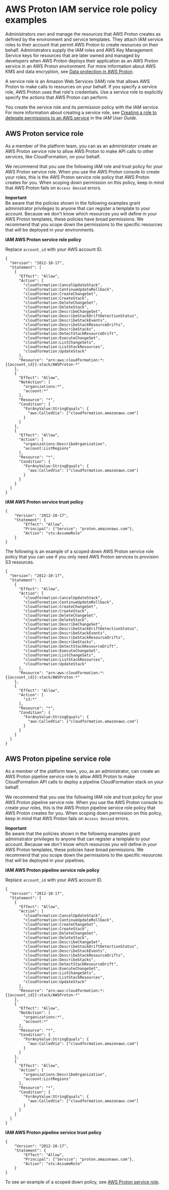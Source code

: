 # AWS Proton IAM service role policy examples<a name="security_iam_service-role-policy-examples"></a>

Administrators own and manage the resources that AWS Proton creates as defined by the environment and service templates\. They attach IAM service roles to their account that permit AWS Proton to create resources on their behalf\. Administrators supply the IAM roles and AWS Key Management Service keys for resources that are later owned and managed by developers when AWS Proton deploys their application as an AWS Proton service in an AWS Proton environment\. For more information about AWS KMS and data encryption, see [Data protection in AWS Proton](data-protection.md)\.

A service role is an Amazon Web Services \(IAM\) role that allows AWS Proton to make calls to resources on your behalf\. If you specify a service role, AWS Proton uses that role's credentials\. Use a service role to explicitly specify the actions that AWS Proton can perform\.

You create the service role and its permission policy with the IAM service\. For more information about creating a service role, see [Creating a role to delegate permissions to an AWS service](https://docs.aws.amazon.com/IAM/latest/UserGuide/id_roles_create_for-service.html) in the *IAM User Guide*\.

## AWS Proton service role<a name="proton-svc-role"></a>

As a member of the platform team, you can as an administrator create an AWS Proton service role to allow AWS Proton to make API calls to other services, like CloudFormation, on your behalf\.

We recommend that you use the following IAM role and trust policy for your AWS Proton service role\. When you use the AWS Proton console to create your roles, this is the AWS Proton service role policy that AWS Proton creates for you\. When scoping down permission on this policy, keep in mind that AWS Proton fails on `Access Denied` errors\.

**Important**  
Be aware that the policies shown in the following examples grant administrator privileges to anyone that can register a template to your account\. Because we don't know which resources you will define in your AWS Proton templates, these policies have broad permissions\. We recommend that you scope down the permissions to the specific resources that will be deployed in your environments\.

**IAM AWS Proton service role policy**

Replace `account_id` with your AWS account ID\.

```
{
  "Version": "2012-10-17",
  "Statement": [
    {
      "Effect": "Allow",
      "Action": [
        "cloudformation:CancelUpdateStack",
        "cloudformation:ContinueUpdateRollback",
        "cloudformation:CreateChangeSet",
        "cloudformation:CreateStack",
        "cloudformation:DeleteChangeSet",
        "cloudformation:DeleteStack",
        "cloudformation:DescribeChangeSet",
        "cloudformation:DescribeStackDriftDetectionStatus",
        "cloudformation:DescribeStackEvents",
        "cloudformation:DescribeStackResourceDrifts",
        "cloudformation:DescribeStacks",
        "cloudformation:DetectStackResourceDrift",
        "cloudformation:ExecuteChangeSet",
        "cloudformation:ListChangeSets",
        "cloudformation:ListStackResources",
        "cloudformation:UpdateStack"
      ],
      "Resource": "arn:aws:cloudformation:*:{{account_id}}:stack/AWSProton-*"
    },
    {
      "Effect": "Allow",
      "NotAction": [
        "organizations:*",
        "account:*"
      ],
      "Resource": "*",
      "Condition": {
        "ForAnyValue:StringEquals": {
          "aws:CalledVia": ["cloudformation.amazonaws.com"]
        }
      }
    },
    {
      "Effect": "Allow",
      "Action": [
        "organizations:DescribeOrganization",
        "account:ListRegions"
      ],
      "Resource": "*",
      "Condition": {
        "ForAnyValue:StringEquals": {
          "aws:CalledVia": ["cloudformation.amazonaws.com"]
        }
      }
    }
  ]
}
```

**IAM AWS Proton service trust policy**

```
{
    "Version": "2012-10-17",
    "Statement": {
        "Effect": "Allow",
        "Principal": {"Service": "proton.amazonaws.com"},
        "Action": "sts:AssumeRole"
    }
}
```

The following is an example of a scoped down AWS Proton service role policy that you can use if you only need AWS Proton services to provision S3 resources\. 

```
{
  "Version": "2012-10-17",
  "Statement": [
    {
      "Effect": "Allow",
      "Action": [
        "cloudformation:CancelUpdateStack",
        "cloudformation:ContinueUpdateRollback",
        "cloudformation:CreateChangeSet",
        "cloudformation:CreateStack",
        "cloudformation:DeleteChangeSet",
        "cloudformation:DeleteStack",
        "cloudformation:DescribeChangeSet",
        "cloudformation:DescribeStackDriftDetectionStatus",
        "cloudformation:DescribeStackEvents",
        "cloudformation:DescribeStackResourceDrifts",
        "cloudformation:DescribeStacks",
        "cloudformation:DetectStackResourceDrift",
        "cloudformation:ExecuteChangeSet",
        "cloudformation:ListChangeSets",
        "cloudformation:ListStackResources",
        "cloudformation:UpdateStack"
      ],
      "Resource": "arn:aws:cloudformation:*:{{account_id}}:stack/AWSProton-*"
    },
    {
      "Effect": "Allow",
      "Action": [
        "s3:*"
      ],
      "Resource": "*",
      "Condition": {
        "ForAnyValue:StringEquals": {
          "aws:CalledVia": ["cloudformation.amazonaws.com"]
        }
      }
    }
  ]
}
```

## AWS Proton pipeline service role<a name="codepipeline-proton-svc-role"></a>

As a member of the platform team, you, as an administrator, can create an AWS Proton pipeline service role to allow AWS Proton to make CloudFormation API calls to deploy a pipeline CloudFormation stack on your behalf\.

We recommend that you use the following IAM role and trust policy for your AWS Proton pipeline service role\. When you use the AWS Proton console to create your roles, this is the AWS Proton pipeline service role policy that AWS Proton creates for you\. When scoping down permission on this policy, keep in mind that AWS Proton fails on `Access Denied` errors\.

**Important**  
Be aware that the policies shown in the following examples grant administrator privileges to anyone that can register a template to your account\. Because we don't know which resources you will define in your AWS Proton templates, these policies have broad permissions\. We recommend that you scope down the permissions to the specific resources that will be deployed in your pipelines\.

**IAM AWS Proton pipeline service role policy**

Replace `account_id` with your AWS account ID\.

```
{
  "Version": "2012-10-17",
  "Statement": [
    {
      "Effect": "Allow",
      "Action": [
        "cloudformation:CancelUpdateStack",
        "cloudformation:ContinueUpdateRollback",
        "cloudformation:CreateChangeSet",
        "cloudformation:CreateStack",
        "cloudformation:DeleteChangeSet",
        "cloudformation:DeleteStack",
        "cloudformation:DescribeChangeSet",
        "cloudformation:DescribeStackDriftDetectionStatus",
        "cloudformation:DescribeStackEvents",
        "cloudformation:DescribeStackResourceDrifts",
        "cloudformation:DescribeStacks",
        "cloudformation:DetectStackResourceDrift",
        "cloudformation:ExecuteChangeSet",
        "cloudformation:ListChangeSets",
        "cloudformation:ListStackResources",
        "cloudformation:UpdateStack"
      ],
      "Resource": "arn:aws:cloudformation:*:{{account_id}}:stack/AWSProton-*"
    },
    {
      "Effect": "Allow",
      "NotAction": [
        "organizations:*",
        "account:*"
      ],
      "Resource": "*",
      "Condition": {
        "ForAnyValue:StringEquals": {
          "aws:CalledVia": ["cloudformation.amazonaws.com"]
        }
      }
    },
    {
      "Effect": "Allow",
      "Action": [
        "organizations:DescribeOrganization",
        "account:ListRegions"
      ],
      "Resource": "*",
      "Condition": {
        "ForAnyValue:StringEquals": {
          "aws:CalledVia": ["cloudformation.amazonaws.com"]
        }
      }
    }
  ]
}
```

**IAM AWS Proton pipeline service trust policy**

```
{
    "Version": "2012-10-17",
    "Statement": {
        "Effect": "Allow",
        "Principal": {"Service": "proton.amazonaws.com"},
        "Action": "sts:AssumeRole"
    }
}
```

To see an example of a scoped down policy, see [AWS Proton service role](#proton-svc-role)\.